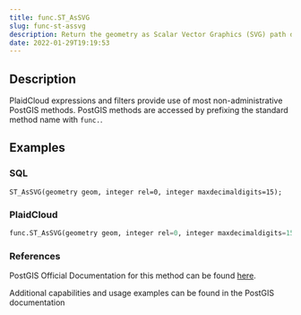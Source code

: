 ```yaml
---
title: func.ST_AsSVG
slug: func-st-assvg
description: Return the geometry as Scalar Vector Graphics (SVG) path data
date: 2022-01-29T19:19:53
---
```



## Description


PlaidCloud expressions and filters provide use of most non-administrative PostGIS methods. PostGIS methods are accessed by prefixing the standard method name with `func.`.



## Examples


### SQL



```
ST_AsSVG(geometry geom, integer rel=0, integer maxdecimaldigits=15);
```


### PlaidCloud



```python
func.ST_AsSVG(geometry geom, integer rel=0, integer maxdecimaldigits=15)
```


### References


PostGIS Official Documentation for this method can be found [here](https://postgis.net/docs/manual-3.1/ST_AsSVG.html).



Additional capabilities and usage examples can be found in the PostGIS documentation

